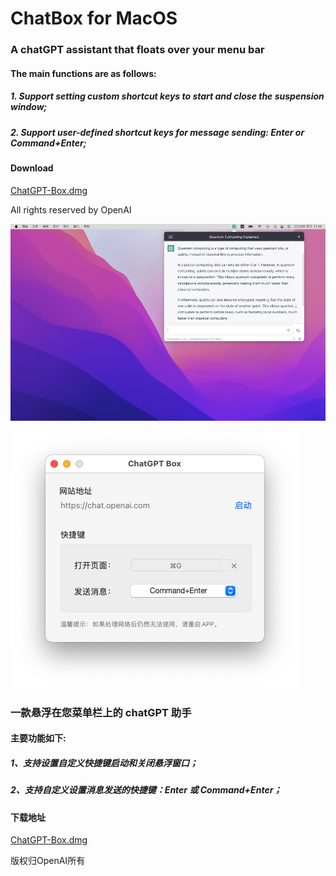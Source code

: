 # ChatBox for MacOS

### A chatGPT assistant that floats over your menu bar

#### The main functions are as follows:

##### 1. Support setting custom shortcut keys to start and close the suspension window;

##### 2. Support user-defined shortcut keys for message sending: Enter or Command+Enter;


#### Download

[ChatGPT-Box.dmg](https://github.com/gmshrek/chatgpt-box/releases/download/v1.0.0/ChatGPT-Box.dmg)

All rights reserved by OpenAI


![image1](https://github.com/gmshrek/chatgpt-box/blob/main/box1.png)

![image2](https://github.com/gmshrek/chatgpt-box/blob/main/box2.png)



### 一款悬浮在您菜单栏上的 chatGPT 助手

#### 主要功能如下:

##### 1、支持设置自定义快捷键启动和关闭悬浮窗口；

##### 2、支持自定义设置消息发送的快捷键：Enter 或 Command+Enter；

#### 下载地址

[ChatGPT-Box.dmg](https://github.com/gmshrek/chatgpt-box/releases/download/v1.0.0/ChatGPT-Box.dmg)


版权归OpenAI所有
